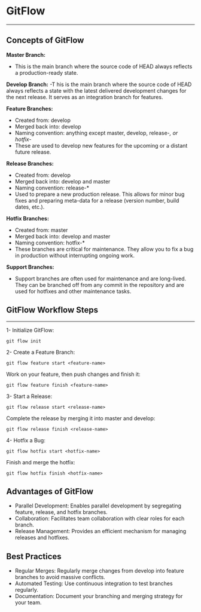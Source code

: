 # GitFlow
***
## Concepts of GitFlow
**Master Branch:**
- This is the main branch where the source code of HEAD always reflects a production-ready state.

**Develop Branch:**
-T his is the main branch where the source code of HEAD always reflects a state with the latest delivered development changes for the next release. It serves as an integration branch for features.

**Feature Branches:**
- Created from: develop
- Merged back into: develop
- Naming convention: anything except master, develop, release-*, or hotfix-*
- These are used to develop new features for the upcoming or a distant future release.

**Release Branches:**
- Created from: develop
- Merged back into: develop and master
- Naming convention: release-*
- Used to prepare a new production release. This allows for minor bug fixes and preparing meta-data for a release (version number, build dates, etc.).

**Hotfix Branches:**
- Created from: master
- Merged back into: develop and master
- Naming convention: hotfix-*
- These branches are critical for maintenance. They allow you to fix a bug in production without interrupting ongoing work.

**Support Branches:**
- Support branches are often used for maintenance and are long-lived. They can be branched off from any commit in the repository and are used for hotfixes and other maintenance tasks.

## GitFlow Workflow Steps
***
1- Initialize GitFlow:

```
git flow init
```
2- Create a Feature Branch:

```
git flow feature start <feature-name>
```
Work on your feature, then push changes and finish it:
```
git flow feature finish <feature-name>
```
3- Start a Release:
```
git flow release start <release-name>
```
Complete the release by merging it into master and develop:
```
git flow release finish <release-name>
```
4- Hotfix a Bug:
```
git flow hotfix start <hotfix-name>
```
Finish and merge the hotfix:
```
git flow hotfix finish <hotfix-name>
```
## Advantages of GitFlow
- Parallel Development: Enables parallel development by segregating feature, release, and hotfix branches.
- Collaboration: Facilitates team collaboration with clear roles for each branch.
- Release Management: Provides an efficient mechanism for managing releases and hotfixes.

## Best Practices
- Regular Merges: Regularly merge changes from develop into feature branches to avoid massive conflicts.
- Automated Testing: Use continuous integration to test branches regularly.
- Documentation: Document your branching and merging strategy for your team.
